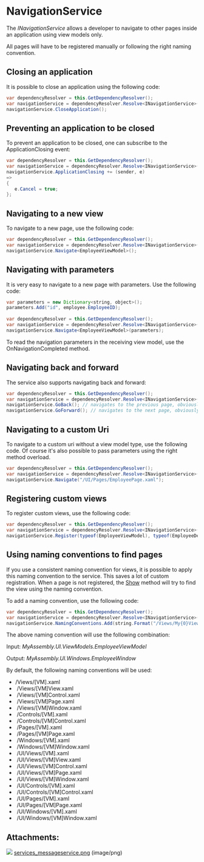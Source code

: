 # NavigationService

The *INavigationService* allows a developer to navigate to other pages inside an application using view models only.

All pages will have to be registered manually or following the right naming convention.

## Closing an application

It is possible to close an application using the following code:

``` {.java data-syntaxhighlighter-params="brush: java; gutter: false; theme: Confluence" data-theme="Confluence" style="brush: java; gutter: false; theme: Confluence"}
var dependencyResolver = this.GetDependencyResolver();
var navigationService = dependencyResolver.Resolve<INavigationService>();
navigationService.CloseApplication();
```

## Preventing an application to be closed

To prevent an application to be closed, one can subscribe to the ApplicationClosing event:

``` {.java data-syntaxhighlighter-params="brush: java; gutter: false; theme: Confluence" data-theme="Confluence" style="brush: java; gutter: false; theme: Confluence"}
var dependencyResolver = this.GetDependencyResolver();
var navigationService = dependencyResolver.Resolve<INavigationService>();
navigationService.ApplicationClosing += (sender, e) 
=>
{
   e.Cancel = true;
};
```

## Navigating to a new view

To navigate to a new page, use the following code:

``` {.java data-syntaxhighlighter-params="brush: java; gutter: false; theme: Confluence" data-theme="Confluence" style="brush: java; gutter: false; theme: Confluence"}
var dependencyResolver = this.GetDependencyResolver();
var navigationService = dependencyResolver.Resolve<INavigationService>();
navigationService.Navigate<EmployeeViewModel>();
```

## Navigating with parameters

It is very easy to navigate to a new page with parameters. Use the following code:

``` {.java data-syntaxhighlighter-params="brush: java; gutter: false; theme: Confluence" data-theme="Confluence" style="brush: java; gutter: false; theme: Confluence"}
var parameters = new Dictionary<string, object>();
parameters.Add("id", employee.EmployeeID);
 
var dependencyResolver = this.GetDependencyResolver();
var navigationService = dependencyResolver.Resolve<INavigationService>();
navigationService.Navigate<EmployeeViewModel>(parameters);
```

To read the navigation parameters in the receiving view model, use the OnNavigationCompleted method.

## Navigating back and forward

The service also supports navigating back and forward:

``` {.java data-syntaxhighlighter-params="brush: java; gutter: false; theme: Confluence" data-theme="Confluence" style="brush: java; gutter: false; theme: Confluence"}
var dependencyResolver = this.GetDependencyResolver();
var navigationService = dependencyResolver.Resolve<INavigationService>();
navigationService.GoBack(); // navigates to the previous page, obviously
navigationService.GoForward(); // navigates to the next page, obviously
```

## Navigating to a custom Uri

To navigate to a custom uri without a view model type, use the following code. Of course it's also possible to pass parameters using the right method overload.

``` {.java data-syntaxhighlighter-params="brush: java; gutter: false; theme: Confluence" data-theme="Confluence" style="brush: java; gutter: false; theme: Confluence"}
var dependencyResolver = this.GetDependencyResolver();
var navigationService = dependencyResolver.Resolve<INavigationService>();
navigationService.Navigate("/UI/Pages/EmployeePage.xaml");
```

## Registering custom views

To register custom views, use the following code:

``` {.java data-syntaxhighlighter-params="brush: java; gutter: false; theme: Confluence" data-theme="Confluence" style="brush: java; gutter: false; theme: Confluence"}
var dependencyResolver = this.GetDependencyResolver();
var navigationService = dependencyResolver.Resolve<INavigationService>();
navigationService.Register(typeof(EmployeeViewModel), typeof(EmployeeDetailsPage));
```

## Using naming conventions to find pages

If you use a consistent naming convention for views, it is possible to apply this naming convention to the service. This saves a lot of custom registration. When a page is not registered, the [Show](https://catelproject.atlassian.net/wiki/) method will try to find the view using the naming convention.

To add a naming convention, use the following code:

``` {.java data-syntaxhighlighter-params="brush: java; gutter: false; theme: Confluence" data-theme="Confluence" style="brush: java; gutter: false; theme: Confluence"}
var dependencyResolver = this.GetDependencyResolver();
var navigationService = dependencyResolver.Resolve<INavigationService>();
navigationService.NamingConventions.Add(string.Format("/Views/My{0}View", NamingConvention.ViewModelName));
```

The above naming convention will use the following combination:

Input: *MyAssembly.UI.ViewModels.EmployeeViewModel*

Output: *MyAssembly.UI.Windows.EmployeeWindow*

By default, the following naming conventions will be used:

-   /Views/[VM].xaml
-    /Views/[VM]View.xaml
-    /Views/[VM]Control.xaml
-    /Views/[VM]Page.xaml
-    /Views/[VM]Window.xaml
-    /Controls/[VM].xaml
-    /Controls/[VM]Control.xaml
-    /Pages/[VM].xaml
-    /Pages/[VM]Page.xaml
-    /Windows/[VM].xaml
-    /Windows/[VM]Window.xaml
-    /UI/Views/[VM].xaml
-    /UI/Views/[VM]View.xaml
-    /UI/Views/[VM]Control.xaml
-    /UI/Views/[VM]Page.xaml
-    /UI/Views/[VM]Window.xaml
-    /UI/Controls/[VM].xaml
-    /UI/Controls/[VM]Control.xaml
-    /UI/Pages/[VM].xaml
-    /UI/Pages/[VM]Page.xaml
-    /UI/Windows/[VM].xaml
-    /UI/Windows/[VM]Window.xaml 

## Attachments:

![](images/icons/bullet_blue.gif) [services\_messageservice.png](attachments/1409207/1507349.png) (image/png)

